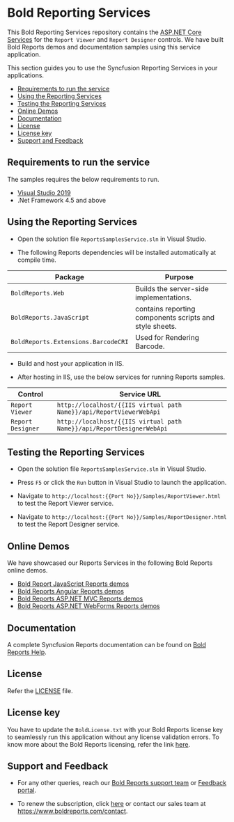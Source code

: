 # Bold Reporting Services

This Bold Reporting Services repository contains the [ASP.NET Core Services](https://help.boldreports.com/embedded-reporting/javascript-reporting/report-viewer/report-service/create-aspnet-core-web-api-service/) for the `Report Viewer` and `Report Designer` controls. We have built Bold Reports demos and documentation samples using this service application.

This section guides you to use the Syncfusion Reporting Services in your applications.

* [Requirements to run the service](#requirements-to-run-the-service)
* [Using the Reporting Services](#using-the-reporting-services)
* [Testing the Reporting Services](#testing-the-reporting-services)
* [Online Demos](#online-demos)
* [Documentation](#documentation)
* [License](#license)
* [License key](#license-key)
* [Support and Feedback](#support-and-feedback)

## Requirements to run the service

The samples requires the below requirements to run.

* [Visual Studio 2019](https://visualstudio.microsoft.com/downloads/)
* .Net Framework 4.5 and above

## Using the Reporting Services

* Open the solution file `ReportsSamplesService.sln` in Visual Studio.

* The following Reports dependencies will be installed automatically at compile time.

Package | Purpose
--- | ---
`BoldReports.Web` | Builds the server-side implementations.
`BoldReports.JavaScript` | contains reporting components scripts and style sheets.
`BoldReports.Extensions.BarcodeCRI` | Used for Rendering Barcode.

* Build and host your application in IIS.

* After hosting in IIS, use the below services for running Reports samples.

Control | Service URL
--- | ---
`Report Viewer` | `http://localhost/{{IIS virtual path Name}}/api/ReportViewerWebApi`
`Report Designer` | `http://localhost/{{IIS virtual path Name}}/api/ReportDesignerWebApi`

## Testing the Reporting Services

* Open the solution file `ReportsSamplesService.sln` in Visual Studio.

* Press `F5` or click the `Run` button in Visual Studio to launch the application.

* Navigate to `http://localhost:{{Port No}}/Samples/ReportViewer.html` to test the Report Viewer service.

* Navigate to `http://localhost:{{Port No}}/Samples/ReportDesigner.html` to test the Report Designer service.

## Online Demos

We have showcased our Reports Services in the following Bold Reports online demos.

* [Bold Report JavaScript Reports demos](https://demos.boldreports.com/home/index.html)
* [Bold Reports Angular Reports demos](https://demos.boldreports.com/home/angular.html)
* [Bold Reports ASP.NET MVC Reports demos](https://demos.boldreports.com/home/aspnet-mvc.html)
* [Bold Reports ASP.NET WebForms Reports demos](https://demos.boldreports.com/home/aspnet-web-forms.html)

## Documentation

A complete Syncfusion Reports documentation can be found on [Bold Reports Help](https://documentation.boldreports.com/).

## License

Refer the [LICENSE](/LICENSE) file.

## License key

You have to update the `BoldLicense.txt` with your Bold Reports license key to seamlessly run this application without any license validation errors. To know more about the Bold Reports licensing, refer the link [here](https://documentation.boldreports.com/licensing/).

## Support and Feedback

* For any other queries, reach our [Bold Reports support team](mailto:support@boldreports.com) or [Feedback portal](https://www.boldreports.com/feedback/).

* To renew the subscription, click [here](https://www.boldreports.com/pricing/on-premise) or contact our sales team at <https://www.boldreports.com/contact>.

